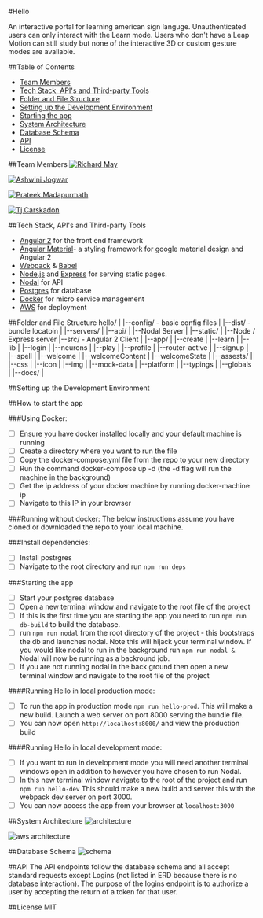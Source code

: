#Hello

An interactive portal for learning american sign languge. Unauthenticated users can only interact with the Learn mode.  Users who don't have a Leap Motion can still study but none of the interactive 3D or custom gesture modes are available.

##Table of Contents
* [Team Members](#team-members)
* [Tech Stack, API's and Third-party Tools](#tech-stack-apis-and-third-party-tools)
* [Folder and File Structure](#folder-and-file-structure)
* [Setting up the Development Environment](#setting-up-the-development-environment)
* [Starting the app](#starting-the-app)
* [System Architecture](#system-architecture)
* [Database Schema](#database-schema)
* [API](#api)
* [License](#license)

##Team Members
[![Richard May](https://dl.dropboxusercontent.com/s/41cimwsbuny9ttw/richardmay.png?dl=0)](https://github.com/mybrainishuge)

[![Ashwini Jogwar](https://dl.dropboxusercontent.com/s/ckfybtzu0fjtbbg/ashwinijogwar.png?dl=0)](https://github.com/ashjd)

[![Prateek Madapurmath](https://dl.dropboxusercontent.com/s/aidbu417x5w824b/prateek.png?dl=0)](https://github.com/prateekm33)

[![Tj Carskadon](https://dl.dropboxusercontent.com/s/ptn5p1jldlyby48/tjcarskadon.png?dl=0)](http://github.com/tjcarskadon)

##Tech Stack, API's and Third-party Tools
* [Angular 2](https://angular.io/) for the front end framework
* [Angular Material](https://material.angular.io/)- a styling framework for google material design and Angular 2
* [Webpack](https://webpack.github.io/) & [Babel](https://babeljs.io/)
* [Node.js](https://nodejs.org/en/) and [Express](http://expressjs.com/) for serving static pages. 
* [Nodal](http://www.nodaljs.com/) for API 
* [Postgres](http://www.postgresql.org/) for database
* [Docker](https://www.docker.com/) for micro service management
* [AWS](https://aws.amazon.com/) for deployment


##Folder and File Structure
    hello/
    |
    |--config/ - basic config files
    |
    |--dist/ - bundle locatoin
    |
    |--servers/
        |
        |--api/
            |
            |--Nodal Server
        |
        |--static/
            |
            |--Node / Express server
    |--src/ - Angular 2 Client
        |
        |--app/
            |
            |--create
            |
            |--learn
            |
            |--lib
            |
            |--login
            |
            |--neurons
            |
            |--play
            |
            |--profile
            |
            |--router-active
            |
            |--signup
            |
            |--spell
            |
            |--welcome
            |
            |--welcomeContent
            |
            |--welcomeState
        |
        |--assests/
            |
            |--css
            |
            |--icon
            |
            |--img
            |
            |--mock-data
        |
        |--platform
        |
        |--typings
            |
            |--globals
    |
    |--docs/
    |
    

##Setting up the Development Environment

##How to start the app

###Using Docker:
- [ ] Ensure you have docker installed locally and your default machine is running
- [ ] Create a directory where you want to run the file
- [ ] Copy the docker-compose.yml file from the repo to your new directory
- [ ] Run the command docker-compose up -d (the -d flag will run the machine in the background)
- [ ] Get the ip address of your docker machine by running docker-machine ip
- [ ] Navigate to this IP in your browser

###Running without docker:
The below instructions assume you have cloned or downloaded the repo to your local machine.

###Install dependencies: 
- [ ] Install postrgres
- [ ] Navigate to the root directory and run `npm run deps`

###Starting the app
- [ ] Start your postgres database
- [ ] Open a new terminal window and navigate to the root file of the project
- [ ] If this is the first time you are starting the app you need to run `npm run db-build` to build the database. 
- [ ] run `npm run nodal` from the root directory of the project - this bootstraps the db and launches nodal. Note this will hijack your terminal window.  If you would like nodal to run in the background run `npm run nodal &`.  Nodal will now be running as a backround job.  
- [ ] If you are not running nodal in the back ground then open a new terminal window and navigate to the root file of the project

####Running Hello in local production mode:
- [ ] To run the app in production mode  `npm run hello-prod`.  This will make a new build. Launch a web server on port 8000 serving the bundle file.   
- [ ] You can now open `http://localhost:8000/` and view the production build

####Running Hello in local development mode:
- [ ] If you want to run in development mode you will need another terminal windows open in addition to however you have chosen to run Nodal.
- [ ] In this new terminal window navigate to the root of the project and run `npm run hello-dev` This should make a new build and server this with the webpack dev server on port 3000.
- [ ] You can now access the app from your browser at `localhost:3000`

##System Architecture
![architecture](https://dl.dropboxusercontent.com/s/febxrjnjxbdbsrh/Hello%20Architecture.png?dl=0)

![aws architecture](https://dl.dropboxusercontent.com/s/uc0tn315jitnkfu/AWS%20Archeticture.png?dl=0)

##Database Schema
![schema](https://dl.dropboxusercontent.com/s/q9vlwc7uwrn0knw/hello%20ERD.png?dl=0)

##API 
The API endpoints follow the database schema and all accept standard requests except Logins (not listed in ERD because there is no database interaction).  The purpose of the logins endpoint is to authorize a user by accepting the return of a token for that user.

##License
MIT